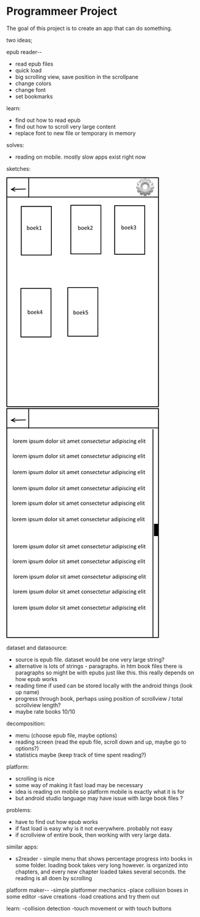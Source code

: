 # Programmeer Project

The goal of this project is to create an app that can do something.

two ideas;

epub reader--
* read epub files
* quick load
* big scrolling view, save position in the scrollpane
* change colors
* change font
* set bookmarks

learn:
* find out how to read epub
* find out how to scroll very large content
* replace font to new file or temporary in memory

solves:
* reading on mobile. mostly slow apps exist right now

sketches:

![](doc/menupage.png) ![](doc/readpage.png)

dataset and datasource:
* source is epub file. dataset would be one very large string?
* alternative is lots of strings - paragraphs. in htm book files there is paragraphs
	so might be with epubs just like this. this really depends on how epub works
* reading time if used can be stored locally with the android things (look up name)
* progress through book, perhaps using position of scrollview / total scrollview length?
* maybe rate books 10/10

decomposition:
* menu (choose epub file, maybe options)
* reading screen (read the epub file, scroll down and up, maybe go to options?)
* statistics maybe (keep track of time spent reading?)

platform:
* scrolling is nice
* some way of making it fast load may be necessary
* idea is reading on mobile so platform mobile is exactly what it is for
* but android studio language may have issue with large book files ?

problems:
* have to find out how epub works
* if fast load is easy why is it not everywhere. probably not easy
* if scrollview of entire book, then working with very large data.

similar apps:
* s2reader - simple menu that shows percentage progress into books in some folder.
	loading book takes very long however. is organized into chapters, and every new
	chapter loaded takes several seconds. the reading is all doen by scrolling
	






	
platform maker--
-simple platformer mechanics
-place collision boxes in some editor
-save creations
-load creations and try them out

learn:
-collision detection
-touch movement or with touch buttons